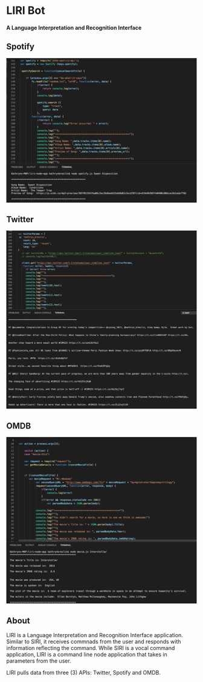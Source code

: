 # LIRI Bot
#### A Language Interpretation and Recognition Interface

## Spotify
![Spotify](assets/images/spotify.png)

## Twitter
![Twitter](assets/images/twitter.png)

## OMDB
![OMDB](assets/images/omdb.png)

## About
LIRI is a Language Interpretation and Recognition Interface application. Similar to SIRI, it receives commnads from the user and responds with information reflecting the command. While SIRI is a vocal command application, LIRI is a command line node application that takes in parameters from the user.

LIRI pulls data from three (3) APIs: Twitter, Spotify and OMDB. 
